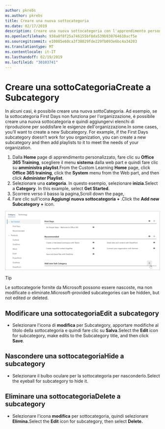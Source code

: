 ```yaml
---
author: pkrebs
ms.author: pkrebs
title: Creare una nuova sottocategoria
ms.date: 02/17/2019
description: Creare una nuova sottocategoria con l'apprendimento personalizzato
ms.openlocfilehash: 938a8f8f25a746155bf8da539b930764610acf5e
ms.sourcegitcommit: e10085e60ca3f38029fde229fb093e6bc4a34203
ms.translationtype: MT
ms.contentlocale: it-IT
ms.lasthandoff: 02/19/2019
ms.locfileid: "30103741"
---
```

# <a name="create-a-subcategory"></a><span data-ttu-id="ad626-103">Creare una sottoCategoria</span><span class="sxs-lookup"><span data-stu-id="ad626-103">Create a Subcategory</span></span> 
<span data-ttu-id="ad626-p101">In alcuni casi, è possibile creare una nuova sottoCategoria. Ad esempio, se la sottocategoria First Days non funziona per l'organizzazione, è possibile creare una nuova sottocategoria e quindi aggiungervi elenchi di riproduzione per soddisfare le esigenze dell'organizzazione.</span><span class="sxs-lookup"><span data-stu-id="ad626-p101">In some cases, you’ll want to create a new Subcategory. For example, if the First Days subcategory doesn’t work for you organization, you can create a new subcategory and then add playlists to it to meet the needs of your organization.</span></span> 

1. <span data-ttu-id="ad626-106">Dalla **Home** page di apprendimento personalizzato, fare clic su **Office 365 Training**, scegliere il menu **sistema** dalla web part e quindi fare clic su **amministra playlist**.</span><span class="sxs-lookup"><span data-stu-id="ad626-106">From the Custom Learning **Home** page, click **Office 365 training**, click the **System** menu from the Web part, and then click **Administer Playlist**.</span></span> 
2. <span data-ttu-id="ad626-p102">Selezionare una **categoria**. In questo esempio, selezionare **inizia**.</span><span class="sxs-lookup"><span data-stu-id="ad626-p102">Select a **Category**. In this example, select **Get Started**.</span></span>  
3. <span data-ttu-id="ad626-109">Scorrere verso il basso la pagina,</span><span class="sxs-lookup"><span data-stu-id="ad626-109">Scroll down the page,</span></span> 
3. <span data-ttu-id="ad626-110">Fare clic sull'icona **Aggiungi nuova sottocategoria +** .</span><span class="sxs-lookup"><span data-stu-id="ad626-110">Click the **Add new Subcategory +** icon.</span></span>  

![CG-newsubcategory. png](media/cg-newsubcategory.png)

> [!TIP]
> <span data-ttu-id="ad626-112">Le sottocategorie fornite da Microsoft possono essere nascoste, ma non modificate o eliminate.</span><span class="sxs-lookup"><span data-stu-id="ad626-112">Microsoft-provided subcategories can be hidden, but not edited or deleted.</span></span> 

## <a name="edit-a-subcategory"></a><span data-ttu-id="ad626-113">Modificare una sottocategoria</span><span class="sxs-lookup"><span data-stu-id="ad626-113">Edit a subcategory</span></span>
- <span data-ttu-id="ad626-114">Selezionare l'icona di **modifica** per Subcategory, apportare modifiche al titolo della sottocategoria e quindi fare clic su **Salva**.</span><span class="sxs-lookup"><span data-stu-id="ad626-114">Select the **Edit** icon for subcategory, make edits to the Subcategory title, and then click **Save**.</span></span>

## <a name="hide-a-subcategory"></a><span data-ttu-id="ad626-115">Nascondere una sottocategoria</span><span class="sxs-lookup"><span data-stu-id="ad626-115">Hide a subcategory</span></span>
- <span data-ttu-id="ad626-116">Selezionare il bulbo oculare per la sottocategoria per nasconderlo.</span><span class="sxs-lookup"><span data-stu-id="ad626-116">Select the eyeball for subcategory to hide it.</span></span> 

## <a name="delete-a-subcategory"></a><span data-ttu-id="ad626-117">Eliminare una sottocategoria</span><span class="sxs-lookup"><span data-stu-id="ad626-117">Delete a subcategory</span></span>
- <span data-ttu-id="ad626-118">Selezionare l'icona **modifica** per sottocategoria, quindi selezionare **Elimina.**</span><span class="sxs-lookup"><span data-stu-id="ad626-118">Select the **Edit** icon for subcategory, then select **Delete.**</span></span> 
